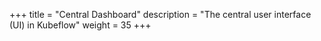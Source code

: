 +++
title = "Central Dashboard"
description = "The central user interface (UI) in Kubeflow"
weight = 35
+++

